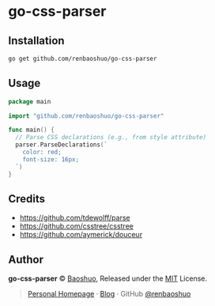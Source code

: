 # go-css-parser

## Installation

```bash
go get github.com/renbaoshuo/go-css-parser
```

## Usage

```go
package main

import "github.com/renbaoshuo/go-css-parser"

func main() {
  // Parse CSS declarations (e.g., from style attribute)
  parser.ParseDeclarations(`
    color: red;
    font-size: 16px;
  `)
}
```

## Credits

- https://github.com/tdewolff/parse
- https://github.com/csstree/csstree
- https://github.com/aymerick/douceur

## Author

**go-css-parser** © [Baoshuo](https://baoshuo.ren), Released under the [MIT](./LICENSE) License.

> [Personal Homepage](https://baoshuo.ren) · [Blog](https://blog.baoshuo.ren) · GitHub [@renbaoshuo](https://github.com/renbaoshuo)
